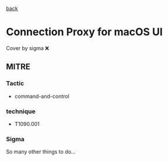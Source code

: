 [back](../index.md)
# Connection Proxy for macOS UI
Cover by sigma :x: 

## MITRE
### Tactic
  - command-and-control

### technique
  - T1090.001

### Sigma

 So many other things to do...